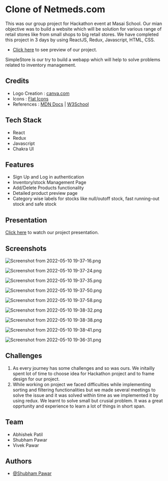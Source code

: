 # Clone of Netmeds.com

This was our group project for Hackathon event at Masai School.
Our mian objective was to build a website which will be solution for various range of retail stores like from small shops to big retail stores.
We have completed this project in 3 days by using ReactJS, Redux, Javascript, HTML, CSS.

- [Click here](https://simple-store-project-hackathon.netlify.app/) to see preview of our project.

SimpleStore is our try to build a webapp which will help to solve problems related to inventory management.

## Credits

- Logo Creation : [canva.com](https://www.canva.com/)
- Icons : [Flat Icons](https://www.flaticon.com/)
- References : [MDN Docs](https://developer.mozilla.org/en-US/) | [W3School](https://www.w3schools.com/)

## Tech Stack

- React
- Redux
- Javascript
- Chakra UI

## Features

- Sign Up and Log in authentication
- Inventory/stock Management Page
- Add/Delete Products functionality
- Detailed product preview page
- Category wise labels for stocks like null/outoff stock, fast running-out stock and safe stock  

## Presentation

[Click here](https://drive.google.com/file/d/1AbGUtLfDQs4AH_JJ26GGklayAgDwhZUZ/view?usp=sharing) to watch our project presentation.

## Screenshots


![Screenshot from 2022-05-10 19-37-16.png](https://cdn.hashnode.com/res/hashnode/image/upload/v1652191770432/hmc1nsjoD.png?auto=compress,format&format=webp)


![Screenshot from 2022-05-10 19-37-24.png](https://cdn.hashnode.com/res/hashnode/image/upload/v1652191799866/rH2uKVIgq.png?auto=compress,format&format=webp)


![Screenshot from 2022-05-10 19-37-35.png](https://cdn.hashnode.com/res/hashnode/image/upload/v1652191810657/pGHc_We8X.png?auto=compress,format&format=webp)

![Screenshot from 2022-05-10 19-37-50.png](https://cdn.hashnode.com/res/hashnode/image/upload/v1652191817758/jUupQ7dvV.png?auto=compress,format&format=webp)

![Screenshot from 2022-05-10 19-37-58.png](https://cdn.hashnode.com/res/hashnode/image/upload/v1652191817758/jUupQ7dvV.png?auto=compress,format&format=webp)

![Screenshot from 2022-05-10 19-38-32.png](https://cdn.hashnode.com/res/hashnode/image/upload/v1652191833357/5Ih2ivoNZ.png?auto=compress,format&format=webp)

![Screenshot from 2022-05-10 19-38-38.png](https://cdn.hashnode.com/res/hashnode/image/upload/v1652191841112/f5ovQFKVb.png?auto=compress,format&format=webp)

![Screenshot from 2022-05-10 19-38-41.png](https://cdn.hashnode.com/res/hashnode/image/upload/v1652191848797/WTlzQ9Jxe.png?auto=compress,format&format=webp)

![Screenshot from 2022-05-10 19-36-31.png](https://cdn.hashnode.com/res/hashnode/image/upload/v1652191857946/zmnU1QWzzc.png?auto=compress,format&format=webp)


## Challenges

1. As every journey has some challenges and so was ours. We initailly spent lot of time to choose idea for Hackathon project and to frame design for our project.
2. While working on project we faced difficulties while implementing sorting and filtering functionalities but we made several meetings to solve the issue and it was solved within time as we implemented it by using redux. We learnt to solve small but crusial problem. It was a great opprtunity and experience to learn a lot of things in short span. 

## Team

- Abhishek Patil
- Shubham Pawar
- Vivek Pawar

## Authors

- [@Shubham Pawar](https://github.com/Shubh-Pawar007)
